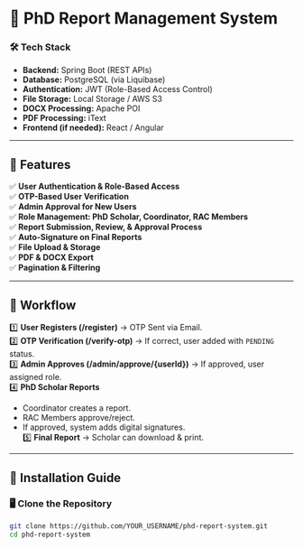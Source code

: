 # 📜 PhD Report Management System

### 🛠️ Tech Stack
- **Backend:** Spring Boot (REST APIs)
- **Database:** PostgreSQL (via Liquibase)
- **Authentication:** JWT (Role-Based Access Control)
- **File Storage:** Local Storage / AWS S3
- **DOCX Processing:** Apache POI
- **PDF Processing:** iText
- **Frontend (if needed):** React / Angular

---

## 📌 Features
✅ **User Authentication & Role-Based Access**  
✅ **OTP-Based User Verification**  
✅ **Admin Approval for New Users**  
✅ **Role Management: PhD Scholar, Coordinator, RAC Members**  
✅ **Report Submission, Review, & Approval Process**  
✅ **Auto-Signature on Final Reports**  
✅ **File Upload & Storage**  
✅ **PDF & DOCX Export**  
✅ **Pagination & Filtering**

---

## 🔄 Workflow
1️⃣ **User Registers (/register)** → OTP Sent via Email.  
2️⃣ **OTP Verification (/verify-otp)** → If correct, user added with `PENDING` status.  
3️⃣ **Admin Approves (/admin/approve/{userId})** → If approved, user assigned role.  
4️⃣ **PhD Scholar Reports**
- Coordinator creates a report.
- RAC Members approve/reject.
- If approved, system adds digital signatures.  
  5️⃣ **Final Report** → Scholar can download & print.

---

## 🚀 Installation Guide

### 🖥️ Clone the Repository
```bash
git clone https://github.com/YOUR_USERNAME/phd-report-system.git
cd phd-report-system

